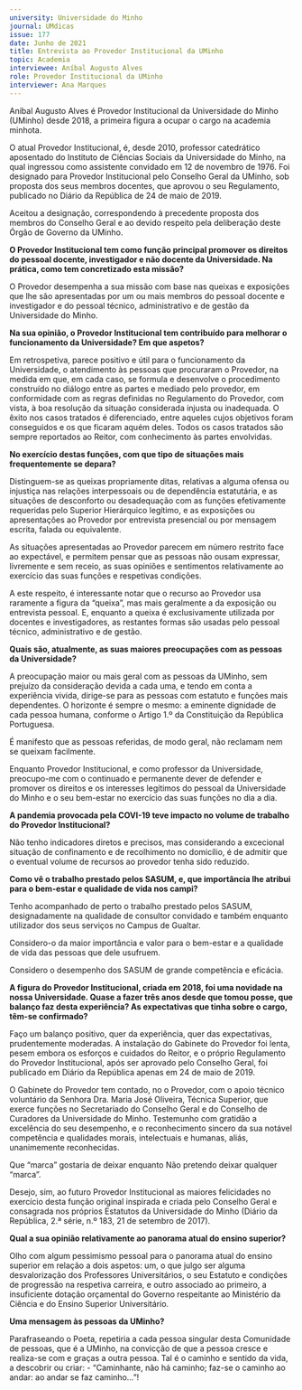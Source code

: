 ```yaml
---
university: Universidade do Minho
journal: UMdicas 
issue: 177
date: Junho de 2021
title: Entrevista ao Provedor Institucional da UMinho
topic: Academia
interviewee: Aníbal Augusto Alves
role: Provedor Institucional da UMinho
interviewer: Ana Marques
---
```





Aníbal Augusto Alves é Provedor Institucional da Universidade do Minho (UMinho) desde 2018, a primeira figura a ocupar o cargo na academia minhota.

O atual Provedor Institucional, é, desde 2010, professor catedrático aposentado do Instituto de Ciências Sociais da Universidade do Minho, na qual ingressou como assistente convidado em 12 de novembro de 1976. Foi designado para Provedor Institucional pelo Conselho Geral da UMinho, sob proposta dos seus membros docentes, que aprovou o seu Regulamento, publicado no Diário da República de 24 de maio de 2019.

Aceitou a designação, correspondendo à precedente proposta dos membros do Conselho Geral e ao devido respeito pela deliberação deste Órgão de Governo da UMinho.

**O Provedor Institucional tem como função principal promover os direitos do pessoal docente, investigador e não docente da Universidade. Na prática, como tem concretizado esta missão?**

O Provedor desempenha a sua missão com base nas queixas e exposições que lhe são apresentadas por um ou mais membros do pessoal docente e investigador e do pessoal técnico, administrativo e de gestão da Universidade do Minho.

**Na sua opinião, o Provedor Institucional tem contribuído para melhorar o funcionamento da Universidade? Em que aspetos?**

Em retrospetiva, parece positivo e útil para o funcionamento da Universidade, o atendimento às pessoas que procuraram o Provedor, na medida em que, em cada caso, se formula e desenvolve o procedimento construído no diálogo entre as partes e mediado pelo provedor, em conformidade com as regras definidas no Regulamento do Provedor, com vista, à boa resolução da situação considerada injusta ou inadequada. O êxito nos casos tratados é diferenciado, entre aqueles cujos objetivos foram conseguidos e os que ficaram aquém deles. Todos os casos tratados são sempre reportados ao Reitor, com conhecimento às partes envolvidas.

**No exercício destas funções, com que tipo de situações mais frequentemente se depara?**

Distinguem-se as queixas propriamente ditas, relativas a alguma ofensa ou injustiça nas relações interpessoais ou de dependência estatutária, e as situações de desconforto ou desadequação com as funções efetivamente requeridas pelo Superior Hierárquico legítimo, e as exposições ou apresentações ao Provedor por entrevista presencial ou por mensagem escrita, falada ou equivalente.

As situações apresentadas ao Provedor parecem em número restrito face ao expectável, e permitem pensar que as pessoas não ousam expressar, livremente e sem receio, as suas opiniões e sentimentos relativamente ao exercício das suas funções e respetivas condições.

A este respeito, é interessante notar que o recurso ao Provedor usa raramente a figura da “queixa”, mas mais geralmente a da exposição ou entrevista pessoal. E, enquanto a queixa é exclusivamente utilizada por docentes e investigadores, as restantes formas são usadas pelo pessoal técnico, administrativo e de gestão.

**Quais são, atualmente, as suas maiores preocupações com as pessoas da Universidade?**

A preocupação maior ou mais geral com as pessoas da UMinho, sem prejuízo da consideração devida a cada uma, e tendo em conta a experiência vivida, dirige-se para as pessoas com estatuto e funções mais dependentes. O horizonte é sempre o mesmo: a eminente dignidade de cada pessoa humana, conforme o Artigo 1.º da Constituição da República Portuguesa.

É manifesto que as pessoas referidas, de modo geral, não reclamam nem se queixam facilmente.

Enquanto Provedor Institucional, e como professor da Universidade, preocupo-me com o continuado e permanente dever de defender e promover os direitos e os interesses legítimos do pessoal da Universidade do Minho e o seu bem-estar no exercício das suas funções no dia a dia.

**A pandemia provocada pela COVI-19 teve impacto no volume de trabalho do Provedor Institucional?**

Não tenho indicadores diretos e precisos, mas considerando a excecional situação de confinamento e de recolhimento no domicílio, é de admitir que o eventual volume de recursos ao provedor tenha sido reduzido.

**Como vê o trabalho prestado pelos SASUM, e, que importância lhe atribui para o bem-estar e qualidade de vida nos campi?**

Tenho acompanhado de perto o trabalho prestado pelos SASUM, designadamente na qualidade de consultor convidado e também enquanto utilizador dos seus serviços no Campus de Gualtar.

Considero-o da maior importância e valor para o bem-estar e a qualidade de vida das pessoas que dele usufruem.

Considero o desempenho dos SASUM de grande competência e eficácia.

**A figura do Provedor Institucional, criada em 2018, foi uma novidade na nossa Universidade. Quase a fazer três anos desde que tomou posse, que balanço faz desta experiência? As expectativas que tinha sobre o cargo, têm-se confirmado?**

Faço um balanço positivo, quer da experiência, quer das expectativas, prudentemente moderadas. A instalação do Gabinete do Provedor foi lenta, pesem embora os esforços e cuidados do Reitor, e o próprio Regulamento do Provedor Institucional, após ser aprovado pelo Conselho Geral, foi publicado em Diário da República apenas em 24 de maio de 2019.

O Gabinete do Provedor tem contado, no o Provedor, com o apoio técnico voluntário da Senhora Dra. Maria José Oliveira, Técnica Superior, que exerce funções no Secretariado do Conselho Geral e do Conselho de Curadores da Universidade do Minho. Testemunho com gratidão a excelência do seu desempenho, e o reconhecimento sincero da sua notável competência e qualidades morais, intelectuais e humanas, aliás, unanimemente reconhecidas.

Que “marca” gostaria de deixar enquanto Não pretendo deixar qualquer “marca”.

Desejo, sim, ao futuro Provedor Institucional as maiores felicidades no exercício desta função original inspirada e criada pelo Conselho Geral e consagrada nos próprios Estatutos da Universidade do Minho (Diário da República, 2.ª série, n.º 183, 21 de setembro de 2017).

**Qual a sua opinião relativamente ao panorama atual do ensino superior?**

Olho com algum pessimismo pessoal para o panorama atual do ensino superior em relação a dois aspetos: um, o que julgo ser alguma desvalorização dos Professores Universitários, o seu Estatuto e condições de progressão na respetiva carreira, e outro associado ao primeiro, a insuficiente dotação orçamental do Governo respeitante ao Ministério da Ciência e do Ensino Superior Universitário.

**Uma mensagem às pessoas da UMinho?**

Parafraseando o Poeta, repetiria a cada pessoa singular desta Comunidade de pessoas, que é a UMinho, na convicção de que a pessoa cresce e realiza-se com e graças a outra pessoa. Tal é o caminho e sentido da vida, a descobrir ou criar: - “Caminhante, não há caminho; faz-se o caminho ao andar: ao andar se faz caminho…”!


